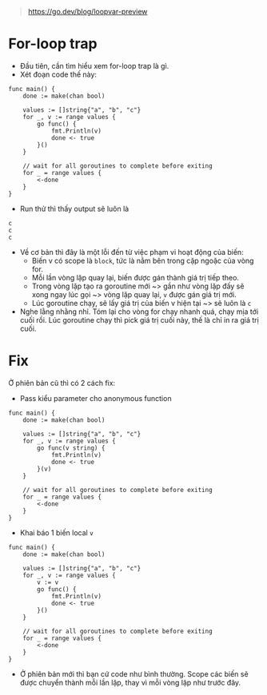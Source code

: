 > https://go.dev/blog/loopvar-preview
# For-loop trap
- Đầu tiên, cần tìm hiểu xem for-loop trap là gì.
- Xét đoạn code thế này:

```golang
func main() {
	done := make(chan bool)

	values := []string{"a", "b", "c"}
	for _, v := range values {
		go func() {
			fmt.Println(v)
			done <- true
		}()
	}

	// wait for all goroutines to complete before exiting
	for _ = range values {
		<-done
	}
}
```

- Run thử thì thấy output sẽ luôn là
```golang
c
c
c

```
- Về cơ bản thì đây là một lỗi đến từ việc phạm vi hoạt động của biến:
    - Biến v có scope là `block`, tức là nằm bên trong cặp ngoặc của vòng for.
    - Mỗi lần vòng lặp quay lại, biến được gán thành giá trị tiếp theo.
    - Trong vòng lặp tạo ra goroutine mới ~> gần như vòng lặp đấy sẽ xong ngay lúc gọi ~> vòng lặp quay lại, `v` được gán giá trị mới.
    - Lúc goroutine chạy, sẽ lấy giá trị của biến v hiện tại ~> sẽ luôn là `c`
- Nghe lằng nhằng nhỉ. Tóm lại cho vòng for chạy nhanh quá, chạy mịa tới cuối rồi. Lúc goroutine chạy thì pick giá trị cuối này, thế là chỉ in ra giá trị cuối.

# Fix
Ở phiên bản cũ thì có 2 cách fix:
- Pass kiểu parameter cho anonymous function
```golang
func main() {
	done := make(chan bool)

	values := []string{"a", "b", "c"}
	for _, v := range values {
		go func(v string) {
			fmt.Println(v)
			done <- true
		}(v)
	}

	// wait for all goroutines to complete before exiting
	for _ = range values {
		<-done
	}
}
```
- Khai báo 1 biến local `v`
```golang
func main() {
	done := make(chan bool)

	values := []string{"a", "b", "c"}
	for _, v := range values {
		v := v
		go func() {
			fmt.Println(v)
			done <- true
		}()
	}

	// wait for all goroutines to complete before exiting
	for _ = range values {
		<-done
	}
}
```

- Ở phiên bản mới thì bạn cứ code như bình thường. Scope các biến sẽ được chuyển thành mỗi lần lặp, thay vì mỗi vòng lặp như trước đây.